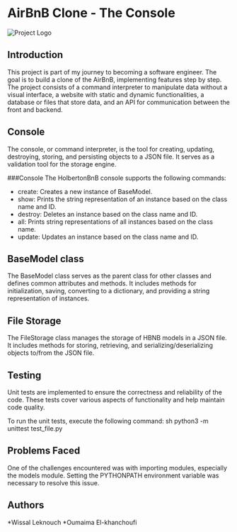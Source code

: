# AirBnB Clone - The Console
![Project Logo](https://s3.amazonaws.com/alx-intranet.hbtn.io/uploads/medias/2018/6/65f4a1dd9c51265f49d0.png?X-Amz-Algorithm=AWS4-HMAC-SHA256&X-Amz-Credential=AKIARDDGGGOUSBVO6H7D%2F20240210%2Fus-east-1%2Fs3%2Faws4_request&X-Amz-Date=20240210T000431Z&X-Amz-Expires=86400&X-Amz-SignedHeaders=host&X-Amz-Signature=ff4595f0326ac16d4b94ff6a7833dad8f7b6e498b41e639b94ccb61bfbd13920)


## Introduction
This project is part of my journey to becoming a software engineer. The goal is to build a clone of the AirBnB, implementing features step by step. The project consists of a command interpreter to manipulate data without a visual interface, a website with static and dynamic functionalities, a database or files that store data, and an API for communication between the front and backend.

## Console
The console, or command interpreter, is the tool for creating, updating, destroying, storing, and persisting objects to a JSON file. It serves as a validation tool for the storage engine.

###Console 
The HolbertonBnB console supports the following commands:
- create: Creates a new instance of BaseModel.
- show: Prints the string representation of an instance based on the class name and ID.
- destroy: Deletes an instance based on the class name and ID.
- all: Prints string representations of all instances based on the class name.
- update: Updates an instance based on the class name and ID.

## BaseModel class
The BaseModel class serves as the parent class for other classes and defines common attributes and methods. It includes methods for initialization, saving, converting to a dictionary, and providing a string representation of instances.

## File Storage
The FileStorage class manages the storage of HBNB models in a JSON file. It includes methods for storing, retrieving, and serializing/deserializing objects to/from the JSON file.

## Testing 
Unit tests are implemented to ensure the correctness and reliability of the code. These tests cover various aspects of functionality and help maintain code quality.

To run the unit tests, execute the following command:
sh
python3 -m unittest test_file.py


## Problems Faced
One of the challenges encountered was with importing modules, especially the models module. Setting the PYTHONPATH environment variable was necessary to resolve this issue.


## Authors

*Wissal Leknouch
*Oumaima El-khanchoufi
